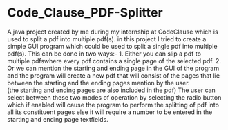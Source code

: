# Code_Clause_PDF-Splitter
A java project created by me during my internship at CodeClause which is used  to split a pdf into multiple pdf(s).
in this project I tried to create a simple GUI program which could be used to split a single pdf into multiple pdf(s).
This can be done in two ways:-
      1.    Either you can slip a pdf to multiple pdfswhere every pdf contains a single page of the selected pdf.
      2.    Or we can mention the starting and ending page in the GUI of the program and the program will create a new pdf that                  will consist of the pages that lie between the starting and the ending pages mention by the user.                  
            (the starting and ending pages are also included in the pdf)
The user can select between these two modes of operation by selecting the radio button which if enabled will cause the program to perform the splitting of pdf into all its constituent pages else it will require a number to be entered in the starting and ending page textfields.
